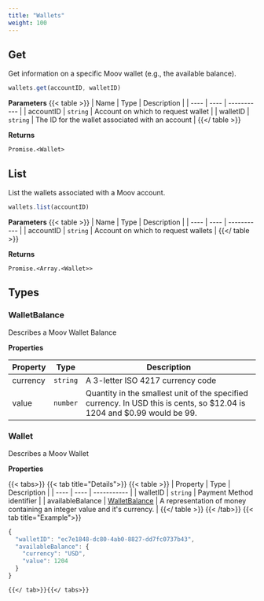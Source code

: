 ```yaml
---
title: "Wallets"
weight: 100
---
```



## Get


Get information on a specific Moov wallet (e.g., the available balance).

```javascript
wallets.get(accountID, walletID)
```

**Parameters**
{{< table >}}
| Name | Type | Description |
| ---- | ---- | ----------- |
| accountID |  `string` | Account on which to request wallet |
| walletID |  `string` | The ID for the wallet associated with an account |
{{</ table >}}



**Returns**

`Promise.<Wallet>`



## List


List the wallets associated with a Moov account.

```javascript
wallets.list(accountID)
```

**Parameters**
{{< table >}}
| Name | Type | Description |
| ---- | ---- | ----------- |
| accountID |  `string` | Account on which to request wallets |
{{</ table >}}



**Returns**

`Promise.<Array.<Wallet>>`






## Types
### WalletBalance

Describes a Moov Wallet Balance

**Properties**

| Property | Type | Description |
| ---- | ---- | ----------- |
  | currency | `string`| A 3-letter ISO 4217 currency code |
  | value | `number`| Quantity in the smallest unit of the specified currency. In USD this is cents, so $12.04 is 1204 and $0.99 would be 99. |



### Wallet

Describes a Moov Wallet

**Properties**


{{< tabs>}}
  {{< tab title="Details">}}
  {{< table >}}
| Property | Type | Description |
| ---- | ---- | ----------- |
| walletID |  `string` | Payment Method identifier |
| availableBalance |  [WalletBalance](#walletbalance) | A representation of money containing an integer value and it's currency. |
{{</ table >}}
  {{< /tab>}}
{{< tab title="Example">}}
```javascript
{
  "walletID": "ec7e1848-dc80-4ab0-8827-dd7fc0737b43",
  "availableBalance": {
    "currency": "USD",
    "value": 1204
  }
}
```
    {{</ tab>}}{{</ tabs>}}






